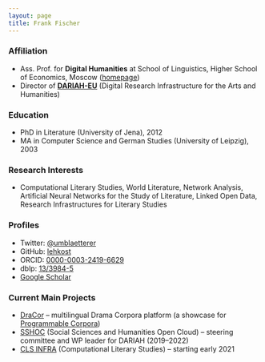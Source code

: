 ```yaml
---
layout: page
title: Frank Fischer
---
```


### Affiliation
* Ass. Prof. for **Digital Humanities** at School of Linguistics, Higher School of Economics, Moscow ([homepage](https://www.hse.ru/en/org/persons/182492735))
* Director of **[DARIAH-EU](https://www.dariah.eu/)** (Digital Research Infrastructure for the Arts and Humanities)

### Education
* PhD in Literature (University of Jena), 2012
* MA in Computer Science and German Studies (University of Leipzig), 2003

### Research Interests
* Computational Literary Studies, World Literature, Network Analysis, Artificial Neural Networks for the Study of Literature, Linked Open Data, Research Infrastructures for Literary Studies

### Profiles
* Twitter: [@umblaetterer](https://twitter.com/umblaetterer)
* GitHub: [lehkost](https://github.com/lehkost)
* ORCID: [0000-0003-2419-6629](https://orcid.org/0000-0003-2419-6629)
* dblp: [13/3984-5](https://dblp.org/pid/13/3984-5)
* [Google Scholar](https://scholar.google.com/citations?user=Rr4N3OwAAAAJ)

### Current Main Projects

* [DraCor](https://dracor.org/) – multilingual Drama Corpora platform (a showcase for [Programmable Corpora](https://doi.org/10.5281/zenodo.4284002))
* [SSHOC](https://www.sshopencloud.eu/) (Social Sciences and Humanities Open Cloud) – steering committee and WP leader for DARIAH (2019–2022)
* [CLS INFRA](https://twitter.com/jedmond36/status/1328021465774567426) (Computational Literary Studies) – starting early 2021
